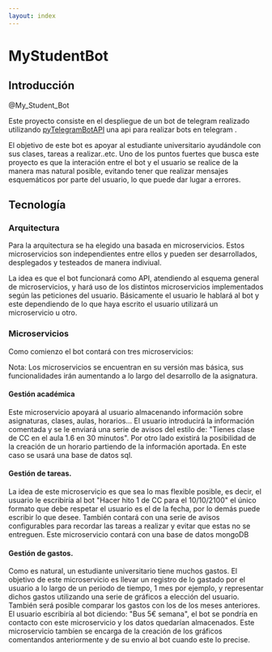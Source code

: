 ```yaml
---
layout: index
---
```


# MyStudentBot

## Introducción

@My_Student_Bot

Este proyecto consiste en el despliegue de un bot de telegram realizado utilizando [pyTelegramBotAPI](https://github.com/eternnoir/pyTelegramBotAPI) una api para realizar bots en telegram .

El objetivo de este bot es apoyar al estudiante universitario ayudándole con sus clases, tareas a realizar..etc. Uno de los puntos fuertes que busca este proyecto es que la interación entre el bot y el usuario se realice de la manera mas natural posible, evitando tener que realizar mensajes esquemáticos por parte del usuario, lo que puede dar lugar a errores.


## Tecnología

### Arquitectura

Para la arquitectura se ha elegido una basada en microservicios. Estos microservicios son independientes entre ellos y pueden ser desarrollados, desplegados y testeados de manera indiviual.

La idea es que el bot funcionará como API, atendiendo al esquema general de microservicios, y hará uso de los distintos microservicios implementados según las peticiones del usuario. Básicamente el usuario le hablará al bot y este dependiendo de lo que haya escrito el usuario utilizará un microservicio u otro.


### Microservicios

Como comienzo el bot contará con tres microservicios:

Nota: Los microservicios se encuentran en su versión mas básica, sus funcionalidades irán aumentando a lo largo del desarrollo de la asignatura.

#### Gestión académica

Este microservicio apoyará al usuario almacenando información sobre asignaturas, clases, aulas, horarios... El usuario introducirá la información comentada y se le enviará una serie de avisos del estilo de: "Tienes clase de CC en el aula 1.6 en 30 minutos". Por otro lado existirá la posibilidad de la creación de un horario partiendo de la información aportada. En este caso se usará una base de datos sql.

#### Gestión de tareas.

La idea de este microservicio es que sea lo mas flexible posible, es decir, el usuario le escribiría al bot "Hacer hito 1 de CC para el 10/10/2100" el único formato que debe respetar el usuario es el de la fecha, por lo demás puede escribir lo que desee. También contará con una serie de avisos configurables para recordar las tareas a realizar y evitar que estas no se entreguen. Este microservicio contará con una base de datos mongoDB


#### Gestión de gastos.

Como es natural, un estudiante universitario tiene muchos gastos. El objetivo de este microservicio es llevar un registro de lo gastado por el usuario a lo largo de un periodo de tiempo, 1 mes por ejemplo, y representar dichos gastos utilizando una serie de gráficos a elección del usuario. También será posible comparar los gastos con los de los meses anteriores. El usuario escribiría al bot diciendo: "Bus 5€ semana", el bot se pondría en contacto con este microservicio y los datos quedarían almacenados. Este microservicio tambíen se encarga de la creación de los gráficos comentandos anteriormente y de su envio al bot cuando este lo precise.
